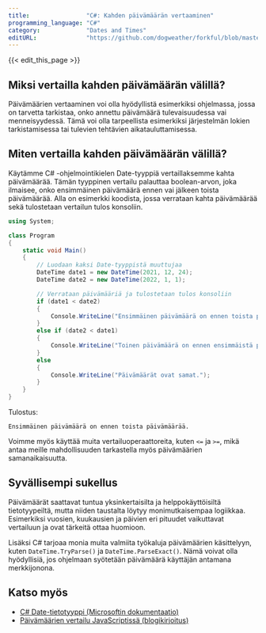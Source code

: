 ```yaml
---
title:                "C#: Kahden päivämäärän vertaaminen"
programming_language: "C#"
category:             "Dates and Times"
editURL:              "https://github.com/dogweather/forkful/blob/master/content/fi/c-sharp/comparing-two-dates.md"
---
```


{{< edit_this_page >}}

## Miksi vertailla kahden päivämäärän välillä?

Päivämäärien vertaaminen voi olla hyödyllistä esimerkiksi ohjelmassa, jossa on tarvetta tarkistaa, onko annettu päivämäärä tulevaisuudessa vai menneisyydessä. Tämä voi olla tarpeellista esimerkiksi järjestelmän lokien tarkistamisessa tai tulevien tehtävien aikatauluttamisessa.

## Miten vertailla kahden päivämäärän välillä?

Käytämme C# -ohjelmointikielen Date-tyyppiä vertaillaksemme kahta päivämäärää. Tämän tyyppinen vertailu palauttaa boolean-arvon, joka ilmaisee, onko ensimmäinen päivämäärä ennen vai jälkeen toista päivämäärää. Alla on esimerkki koodista, jossa verrataan kahta päivämäärää sekä tulostetaan vertailun tulos konsoliin.

```C#
using System;

class Program
{
    static void Main()
    {
        // Luodaan kaksi Date-tyyppistä muuttujaa
        DateTime date1 = new DateTime(2021, 12, 24);
        DateTime date2 = new DateTime(2022, 1, 1);

        // Verrataan päivämääriä ja tulostetaan tulos konsoliin
        if (date1 < date2)
        {
            Console.WriteLine("Ensimmäinen päivämäärä on ennen toista päivämäärää.");
        }
        else if (date2 < date1)
        {
            Console.WriteLine("Toinen päivämäärä on ennen ensimmäistä päivämäärää.");
        }
        else
        {
            Console.WriteLine("Päivämäärät ovat samat.");
        }
    }
}
```

Tulostus:

```
Ensimmäinen päivämäärä on ennen toista päivämäärää.
```

Voimme myös käyttää muita vertailuoperaattoreita, kuten `<=` ja `>=`, mikä antaa meille mahdollisuuden tarkastella myös päivämäärien samanaikaisuutta.

## Syvällisempi sukellus

Päivämäärät saattavat tuntua yksinkertaisilta ja helppokäyttöisiltä tietotyypeiltä, mutta niiden taustalta löytyy monimutkaisempaa logiikkaa. Esimerkiksi vuosien, kuukausien ja päivien eri pituudet vaikuttavat vertailuun ja ovat tärkeitä ottaa huomioon.

Lisäksi C# tarjoaa monia muita valmiita työkaluja päivämäärien käsittelyyn, kuten `DateTime.TryParse()` ja `DateTime.ParseExact()`. Nämä voivat olla hyödyllisiä, jos ohjelmaan syötetään päivämäärä käyttäjän antamana merkkijonona.

## Katso myös

- [C# Date-tietotyyppi (Microsoftin dokumentaatio)](https://docs.microsoft.com/en-us/dotnet/api/system.datetime?view=net-5.0)
- [Päivämäärien vertailu JavaScriptissä (blogikirjoitus)](https://www.w3schools.com/jsref/jsref_obj_date.asp)